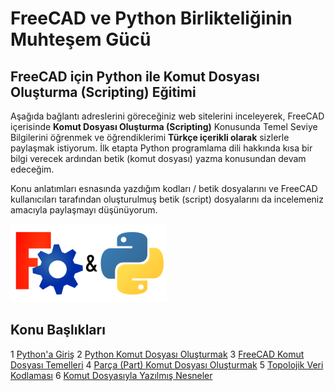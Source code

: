 # FreeCAD ve Python Birlikteliğinin Muhteşem Gücü

## FreeCAD için Python ile Komut Dosyası Oluşturma (Scripting) Eğitimi

Aşağıda bağlantı adreslerini göreceğiniz web sitelerini inceleyerek, FreeCAD içerisinde **Komut Dosyası Oluşturma (Scripting)** Konusunda Temel Seviye Bilgilerini öğrenmek ve öğrendiklerimi **Türkçe içerikli olarak** sizlerle paylaşmak istiyorum. İlk etapta Python programlama dili hakkında kısa bir bilgi verecek ardından betik (komut dosyası) yazma konusundan devam edeceğim.

Konu anlatımları esnasında yazdığım kodları / betik dosyalarını ve FreeCAD kullanıcıları tarafından oluşturulmuş betik (script) dosyalarını da incelemeniz amacıyla paylaşmayı düşünüyorum.

![FreeCAD_Python](FreeCAD/img/FreeCAD_Python.png)

## Konu Başlıkları

1 [Python'a Giriş](FreeCAD/01_Python'a_Giris.html)
2 [Python Komut Dosyası Oluşturmak](/FreeCAD/02_Python_Komut_Dosyasi_Olusturmak.html)
3 [FreeCAD Komut  Dosyası Temelleri](FreeCAD/03_FreeCAD_Komut_Dosyasi_Temelleri.html)
4 [Parça (Part) Komut Dosyası Oluşturmak](FreeCAD/04_Parca(Part)_Komut_Dosyasi_Olusturmak.html)
5 [Topolojik Veri Kodlaması](FreeCAD/05_Topolojik_Veri_Kodlamasi.html)
6 [Komut Dosyasıyla Yazılmış Nesneler](FreeCAD/06_Komut_dosyasiyla_yazilmis_nesneler.html)

